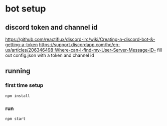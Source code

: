 # bot setup
## discord token and channel id
https://github.com/reactiflux/discord-irc/wiki/Creating-a-discord-bot-&-getting-a-token
https://support.discordapp.com/hc/en-us/articles/206346498-Where-can-I-find-my-User-Server-Message-ID-
fill out config.json with a token and channel id

## running
### first time setup
`npm install`
### run
`npm start`
